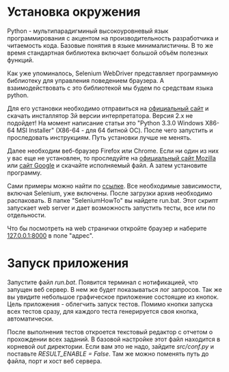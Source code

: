 Установка окружения
===================

Python - мультипарадигминый высокоуровневый язык программирования
с акцентом на производительность разработчика и читаемость кода. Базовые понятия в языке минималистичны.
В то же время стандартная библиотека включает большой объём полезных функций.

Как уже упоминалось, Selenium WebDriver представляет программную библиотеку для управления поведением браузера. 
А взаимодействовать с это библиотекой мы будем по средствам языка python.

Для его установки необходимо отправиться на [официальный сайт](http://www.python.org/download/)
и скачать инсталлятор 3й версии интерпретатора. Версия 2.х не подойдет!
На момент написание статьи это "Python 3.3.0 Windows X86-64 MSI Installer" (X86-64 - для 64 битной ОС).
После чего запустить и проследовать инструкциям. Путь установки лучше не менять.

Далее необходим веб-браузер Firefox или Chrome. Если ни один из них у вас еще не установлен,
то проследуйте на [официальный сайт Mozilla](http://www.mozilla.org/ru/firefox/new/) 
или [сайт Google](https://www.google.com/chrome/) и скачайте исполняемый файл.
А затем установите программу.

Сами примеры можно найти по [ссылке](https://bitbucket.org/B7W/seleniumhowto/get/default.zip).
Все необходимые зависимости, включая Selenium, уже включены.
После загрузки архив необходимо распаковать. В папке "SeleniumHowTo" вы найдете run.bat.
Этот скрипт запускает web server и дает возможность запустить тесты, все или по отдельности.

Что бы посмотреть на web странички откройте браузер и наберите [127.0.0.1:8000](http://127.0.0.1:8000/) в поле "адрес".


Запуск приложения
=================

Запустите файл *run.bat*. Появится терминал с нотификацией, что запущен веб сервер.
В нем же будет показываться лог запросов. Так же вы увидите небольшое графическое приложение состоящие из кнопок.
Цель приложения - облегчить запуск тестов. Помимо кнопки запуска всех тестов сразу,
для каждого теста генерируется своя кнопка, автоматически.

После выполнения тестов откроется текстовый редактор с отчетом о прохождении всех заданий.
В базовой настройке этот файл находится в корневой *out* директории.
Если вам это не надо, зайдите *src/conf.py* и поставьте *RESULT_ENABLE = False*.
Там же можно поменять путь до файла, порт и хост веб сервера.